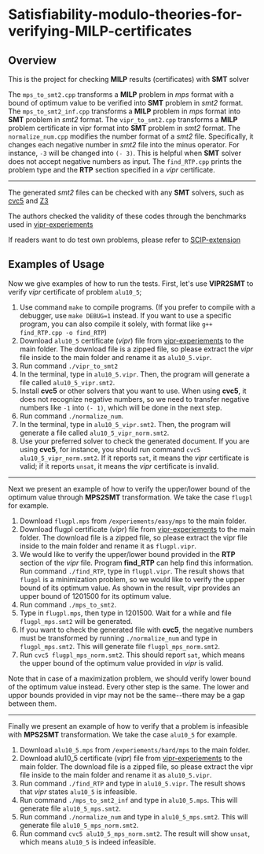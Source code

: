 # Satisfiability-modulo-theories-for-verifying-MILP-certificates
## Overview
This is the project for checking **MILP** results (certificates) with **SMT** solver

The `mps_to_smt2.cpp` transforms a **MILP** problem in *mps* format with a bound of optimum value to be verified into **SMT** problem in *smt2* format. The `mps_to_smt2_inf.cpp` transforms a **MILP** problem in *mps* format into **SMT** problem in *smt2* format. The `vipr_to_smt2.cpp` transforms a **MILP** problem certificate in vipr format into **SMT** problem in *smt2* format. The `normalize_num.cpp` modifies the number format of a *smt2* file. Specifically, it changes each negative number in *smt2* file into the minus operator. For instance, `-3` will be changed into `(- 3)`. This is helpful when **SMT** solver does not accept negative numbers as input. The `find_RTP.cpp` prints the problem type and the **RTP** section specified in a *vipr* certificate.

---

The generated *smt2* files can be checked with any **SMT** solvers, such as [cvc5](https://github.com/cvc5/cvc5) and [Z3](https://github.com/Z3Prover/z3)

The authors checked the validity of these codes through the benchmarks used in [vipr-experiements](https://github.com/ambros-gleixner/VIPR/tree/master/experiments)

If readers want to do test own problems, please refer to [SCIP-extension](https://github.com/leoneifler/exact-SCIP)

## Examples of Usage
Now we give examples of how to run the tests. First, let's use **VIPR2SMT** to verify *vipr* certificate of problem `alu10_5`;
1. Use command `make` to compile programs. (If you prefer to compile with a debugger, use `make DEBUG=1` instead. If you want to use a specific program, you can also compile it solely, with format like `g++ find_RTP.cpp -o find_RTP`) 
2. Download `alu10_5` certificate (*vipr*) file from [vipr-experiements](https://github.com/ambros-gleixner/VIPR/tree/master/experiments) to the main folder. The download file is a zipped file, so please extract the *vipr* file inside to the main folder and rename it as `alu10_5.vipr`.
3. Run command `./vipr_to_smt2`
4. In the terminal, type in `alu10_5.vipr`. Then, the program will generate a file called `alu10_5_vipr.smt2`.
5. Install **cvc5** or other solvers that you want to use. When using **cvc5**, it does not recognize negative numbers, so we need to 
    transfer negative numbers like `-1` into `(- 1)`, which will be done in the next step.
6. Run command `./normalize_num`.
7. In the terminal, type in `alu10_5_vipr.smt2`. Then, the program will generate a file called `alu10_5_vipr_norm.smt2`.
8. Use your preferred solver to check the generated document. If you are using **cvc5**, for instance, you should run command `cvc5 alu10_5_vipr_norm.smt2`. If it reports `sat`, it means the *vipr* certificate is valid; if it reports `unsat`, it means the *vipr* certificate is invalid.

---

Next we present an example of how to verify the upper/lower bound of the optimum value through **MPS2SMT** transformation. We take the case `flugpl` for example.
1. Download `flugpl.mps` from `/experiements/easy/mps` to the main folder.
2. Download flugpl certificate (*vipr*) file from [vipr-experiements](https://github.com/ambros-gleixner/VIPR/tree/master/experiments) to the main folder. The download file is a zipped file, so please extract the vipr file inside to the main folder and rename it as `flugpl.vipr`.
3. We would like to verify the upper/lower bound provided in the **RTP** section of the *vipr* file. Program **find_RTP** can help find this information. Run command `./find_RTP`, type in `flugpl.vipr`. The result shows that `flugpl` is a minimization problem, so we would like to verify the upper bound of its optimum value. As shown in the result, vipr provides an upper bound of $1201500$ for its optimum value.
4. Run command `./mps_to_smt2`.
5. Type in `flugpl.mps`, then type in $1201500$. Wait for a while and file `flugpl_mps.smt2` will be generated.
6. If you want to check the generated file with **cvc5**, the negative numbers must be transformed by running `./normalize_num` and type in `flugpl_mps.smt2`. This will generate file `flugpl_mps_norm.smt2`.
7. Run `cvc5 flugpl_mps_norm.smt2`. This should report `sat`, which means the upper bound of the optimum value provided in *vipr* is valid.

Note that in case of a maximization problem, we should verify lower bound of the optimum value instead. Every other step is the same. The lower and uppor bounds provided in vipr may not be the same--there may be a gap between them.

---

Finally we present an example of how to verify that a problem is infeasible with **MPS2SMT** transformation. We take the case `alu10_5` for example.
1. Download `alu10_5.mps` from `/experiements/hard/mps` to the main folder.
2. Download alu10_5 certificate (*vipr*) file from [vipr-experiements](https://github.com/ambros-gleixner/VIPR/tree/master/experiments) to the main folder. The download file is a zipped file, so please extract the vipr file inside to the main folder and rename it as `alu10_5.vipr`.
3. Run command `./find_RTP` and type in `alu10_5.vipr`. The result shows that *vipr* states `alu10_5` is infeasible. 
4. Run command `./mps_to_smt2_inf` and type in `alu10_5.mps`. This will generate file `alu10_5_mps.smt2`.
5. Run command `./normalize_num` and type in `alu10_5_mps.smt2`. This will generate file `alu10_5_mps_norm.smt2`.
6. Run command `cvc5 alu10_5_mps_norm.smt2`. The result will show `unsat`, which means `alu10_5` is indeed infeasible.

